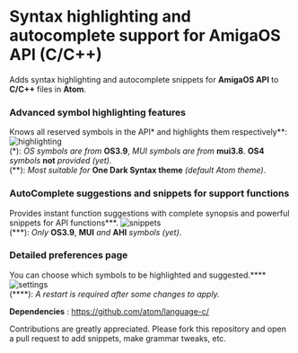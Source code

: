 # Syntax highlighting and autocomplete support for AmigaOS API (C/C++)
Adds syntax highlighting and autocomplete snippets for **AmigaOS API** to **C/C++** files in **Atom**.

### Advanced symbol highlighting features
Knows all reserved symbols in the API\* and highlights them respectively\*\*:
![highlighting](https://i.imgsafe.org/17e03667db.gif)
<br>(\*): *OS symbols are from* **OS3.9**, *MUI symbols are from* **mui3.8**. **OS4** *symbols* **not** *provided (yet).*</br>
(\*\*): *Most suitable for* **One Dark Syntax theme** *(default Atom theme)*.

### AutoComplete suggestions and snippets for support functions
Provides instant function suggestions with complete synopsis and powerful snippets for API functions\*\*\*.
![snippets](https://i.imgsafe.org/17ededd829.gif)
<br>(\*\*\*): *Only* **OS3.9**, **MUI** *and* **AHI** *symbols (yet)*.</br>

### Detailed preferences page
You can choose which symbols to be highlighted and suggested.\*\*\*\*
![settings](https://i.imgsafe.org/1851aeb2f2.gif)
<br>(\*\*\*\*): *A restart is required after some changes to apply.*</br>

**Dependencies** : https://github.com/atom/language-c/

Contributions are greatly appreciated. Please fork this repository and open a
pull request to add snippets, make grammar tweaks, etc.
